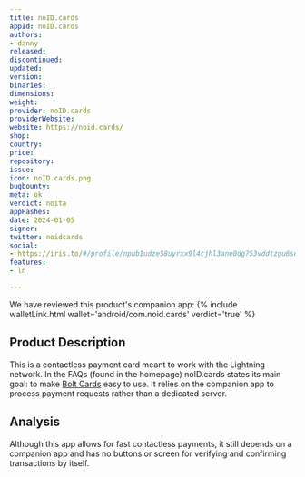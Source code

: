 ```yaml
---
title: noID.cards
appId: noID.cards
authors:
- danny
released: 
discontinued: 
updated: 
version: 
binaries: 
dimensions: 
weight: 
provider: noID.cards
providerWebsite: 
website: https://noid.cards/
shop: 
country: 
price: 
repository: 
issue: 
icon: noID.cards.png
bugbounty: 
meta: ok
verdict: noita
appHashes: 
date: 2024-01-05
signer: 
twitter: noidcards
social:
- https://iris.to/#/profile/npub1udze58uyrxx9l4cjhl3ane0dg753vddtzgu6sd742wkyzc4hjqesc4secl
features:
- ln

---
```


We have reviewed this product's companion app: {% include walletLink.html wallet='android/com.noid.cards' verdict='true' %}

## Product Description

This is a contactless payment card meant to work with the Lightning network. In the FAQs (found in the homepage) noID.cards states its main goal: to make [Bolt Cards](https://www.boltcard.org/) easy to use. It relies on the companion app to process payment requests rather than a dedicated server.

## Analysis

Although this app allows for fast contactless payments, it still depends on a companion app and has no buttons or screen for verifying and confirming transactions by itself.
